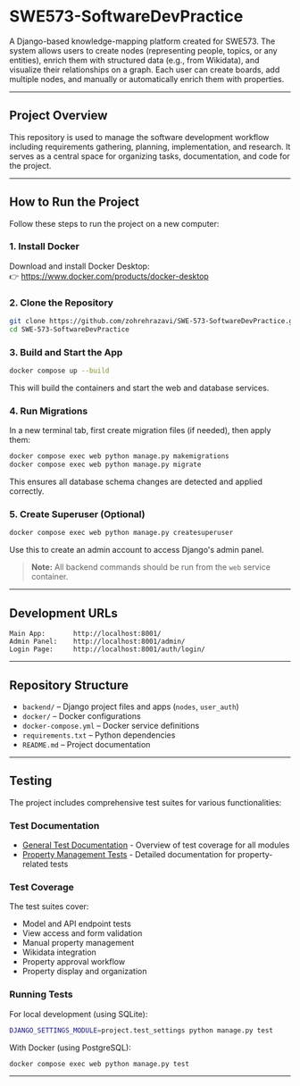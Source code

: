# SWE573-SoftwareDevPractice

A Django-based knowledge-mapping platform created for SWE573. The system allows users to create nodes (representing people, topics, or any entities), enrich them with structured data (e.g., from Wikidata), and visualize their relationships on a graph. Each user can create boards, add multiple nodes, and manually or automatically enrich them with properties.

---

## Project Overview

This repository is used to manage the software development workflow including requirements gathering, planning, implementation, and research. It serves as a central space for organizing tasks, documentation, and code for the project.

---

## How to Run the Project

Follow these steps to run the project on a new computer:

### 1. Install Docker

Download and install Docker Desktop:  
👉 https://www.docker.com/products/docker-desktop

### 2. Clone the Repository

```bash
git clone https://github.com/zohrehrazavi/SWE-573-SoftwareDevPractice.git
cd SWE-573-SoftwareDevPractice
```

### 3. Build and Start the App

```bash
docker compose up --build
```

This will build the containers and start the web and database services.

### 4. Run Migrations

In a new terminal tab, first create migration files (if needed), then apply them:

```bash
docker compose exec web python manage.py makemigrations
docker compose exec web python manage.py migrate
```

This ensures all database schema changes are detected and applied correctly.

### 5. Create Superuser (Optional)

```bash
docker compose exec web python manage.py createsuperuser
```

Use this to create an admin account to access Django's admin panel.

> **Note:** All backend commands should be run from the `web` service container.

---

## Development URLs

```
Main App:       http://localhost:8001/
Admin Panel:    http://localhost:8001/admin/
Login Page:     http://localhost:8001/auth/login/
```

---

## Repository Structure

- `backend/` – Django project files and apps (`nodes`, `user_auth`)
- `docker/` – Docker configurations
- `docker-compose.yml` – Docker service definitions
- `requirements.txt` – Python dependencies
- `README.md` – Project documentation

---

## Testing

The project includes comprehensive test suites for various functionalities:

### Test Documentation

- [General Test Documentation](backend/test/README.md) - Overview of test coverage for all modules
- [Property Management Tests](backend/user_auth/tests/README.md) - Detailed documentation for property-related tests

### Test Coverage

The test suites cover:

- Model and API endpoint tests
- View access and form validation
- Manual property management
- Wikidata integration
- Property approval workflow
- Property display and organization

### Running Tests

For local development (using SQLite):

```bash
DJANGO_SETTINGS_MODULE=project.test_settings python manage.py test
```

With Docker (using PostgreSQL):

```bash
docker compose exec web python manage.py test
```

---
